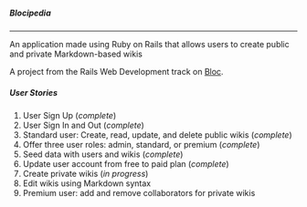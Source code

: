 ##### Blocipedia
----

An application made using Ruby on Rails that allows users to create public and private Markdown-based wikis

A project from the Rails Web Development track on [Bloc](bloc.io).

##### *User Stories*

1. User Sign Up (*complete*)
2. User Sign In and Out (*complete*)
3. Standard user: Create, read, update, and delete public wikis (*complete*)
4. Offer three user roles: admin, standard, or premium (*complete*)
5. Seed data with users and wikis (*complete*)
6. Update user account from free to paid plan (*complete*)
7. Create private wikis (*in progress*)
8. Edit wikis using Markdown syntax
9. Premium user: add and remove collaborators for private wikis
